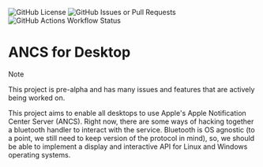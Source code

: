 ![GitHub License](https://img.shields.io/github/license/sohunpatel/ancs-desktop)
![GitHub Issues or Pull Requests](https://img.shields.io/github/issues/sohunpatel/ancs-desktop)
![GitHub Actions Workflow Status](https://img.shields.io/github/actions/workflow/status/sohunpatel/ancs-desktop/rust.yml)

# ANCS for Desktop

> [!NOTE]
> This project is pre-alpha and has many issues and features that are actively being worked on.

This project aims to enable all desktops to use Apple's Apple Notification Center Server (ANCS). Right now, there are some ways of hacking together a bluetooth handler to interact with the service. Bluetooth is OS agnostic (to a point, we still need to keep version of the protocol in mind), so, we should be able to implement a display and interactive API for Linux and Windows operating systems.

